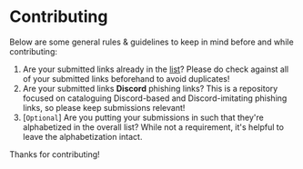# Contributing

Below are some general rules & guidelines to keep in mind before and while contributing:

1. Are your submitted links already in the [list](https://github.com/BuildBot42/discord-scam-links/blob/main/list.txt)? Please do check against all of your submitted links beforehand to avoid duplicates!
1. Are your submitted links **Discord** phishing links? This is a repository focused on cataloguing Discord-based and Discord-imitating phishing links, so please keep submissions relevant!
1. [`Optional`] Are you putting your submissions in such that they're alphabetized in the overall list? While not a requirement, it's helpful to leave the alphabetization intact.

Thanks for contributing!
